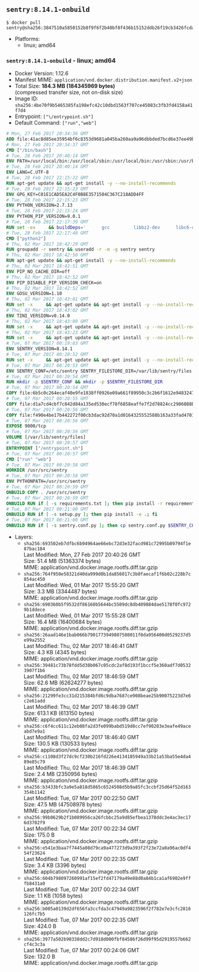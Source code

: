 ## `sentry:8.14.1-onbuild`

```console
$ docker pull sentry@sha256:3847510a5850152b8f9f6f2b40bf8f436b15152ddb26f19cb3426fcda638ca14
```

-	Platforms:
	-	linux; amd64

### `sentry:8.14.1-onbuild` - linux; amd64

-	Docker Version: 1.12.6
-	Manifest MIME: `application/vnd.docker.distribution.manifest.v2+json`
-	Total Size: **184.3 MB (184345969 bytes)**  
	(compressed transfer size, not on-disk size)
-	Image ID: `sha256:4be70f9b5465385fa198efc42c10dbd1563f707ce45083c3fb3fd4158a41f7d4`
-	Entrypoint: `["\/entrypoint.sh"]`
-	Default Command: `["run","web"]`

```dockerfile
# Mon, 27 Feb 2017 20:34:36 GMT
ADD file:41ac8d85ee35954bf6c8353d9681a045ba260aa9a96dbbded7bcd6e37ee49bea in / 
# Mon, 27 Feb 2017 20:34:37 GMT
CMD ["/bin/bash"]
# Tue, 28 Feb 2017 20:40:14 GMT
ENV PATH=/usr/local/bin:/usr/local/sbin:/usr/local/bin:/usr/sbin:/usr/bin:/sbin:/bin
# Tue, 28 Feb 2017 20:40:14 GMT
ENV LANG=C.UTF-8
# Tue, 28 Feb 2017 22:15:22 GMT
RUN apt-get update && apt-get install -y --no-install-recommends 		ca-certificates 		libgdbm3 		libsqlite3-0 		libssl1.0.0 	&& rm -rf /var/lib/apt/lists/*
# Tue, 28 Feb 2017 22:15:23 GMT
ENV GPG_KEY=C01E1CAD5EA2C4F0B8E3571504C367C218ADD4FF
# Tue, 28 Feb 2017 22:15:23 GMT
ENV PYTHON_VERSION=2.7.13
# Tue, 28 Feb 2017 22:15:24 GMT
ENV PYTHON_PIP_VERSION=9.0.1
# Tue, 28 Feb 2017 22:17:39 GMT
RUN set -ex 	&& buildDeps=' 		gcc 		libbz2-dev 		libc6-dev 		libdb-dev 		libgdbm-dev 		libncurses-dev 		libreadline-dev 		libsqlite3-dev 		libssl-dev 		make 		tcl-dev 		tk-dev 		wget 		xz-utils 		zlib1g-dev 	' 	&& apt-get update && apt-get install -y $buildDeps --no-install-recommends && rm -rf /var/lib/apt/lists/* 		&& wget -O python.tar.xz "https://www.python.org/ftp/python/${PYTHON_VERSION%%[a-z]*}/Python-$PYTHON_VERSION.tar.xz" 	&& wget -O python.tar.xz.asc "https://www.python.org/ftp/python/${PYTHON_VERSION%%[a-z]*}/Python-$PYTHON_VERSION.tar.xz.asc" 	&& export GNUPGHOME="$(mktemp -d)" 	&& gpg --keyserver ha.pool.sks-keyservers.net --recv-keys "$GPG_KEY" 	&& gpg --batch --verify python.tar.xz.asc python.tar.xz 	&& rm -r "$GNUPGHOME" python.tar.xz.asc 	&& mkdir -p /usr/src/python 	&& tar -xJC /usr/src/python --strip-components=1 -f python.tar.xz 	&& rm python.tar.xz 		&& cd /usr/src/python 	&& ./configure 		--enable-shared 		--enable-unicode=ucs4 	&& make -j$(nproc) 	&& make install 	&& ldconfig 			&& wget -O /tmp/get-pip.py 'https://bootstrap.pypa.io/get-pip.py' 		&& python2 /tmp/get-pip.py "pip==$PYTHON_PIP_VERSION" 		&& rm /tmp/get-pip.py 	&& pip install --no-cache-dir --upgrade --force-reinstall "pip==$PYTHON_PIP_VERSION" 	&& [ "$(pip list |tac|tac| awk -F '[ ()]+' '$1 == "pip" { print $2; exit }')" = "$PYTHON_PIP_VERSION" ] 		&& find /usr/local -depth 		\( 			\( -type d -a -name test -o -name tests \) 			-o 			\( -type f -a -name '*.pyc' -o -name '*.pyo' \) 		\) -exec rm -rf '{}' + 	&& apt-get purge -y --auto-remove $buildDeps 	&& rm -rf /usr/src/python ~/.cache
# Tue, 28 Feb 2017 22:17:40 GMT
CMD ["python2"]
# Thu, 02 Mar 2017 18:42:29 GMT
RUN groupadd -r sentry && useradd -r -m -g sentry sentry
# Thu, 02 Mar 2017 18:42:50 GMT
RUN apt-get update && apt-get install -y --no-install-recommends         gcc         git         libffi-dev         libjpeg-dev         libpq-dev         libxml2-dev         libxslt-dev         libyaml-dev     && rm -rf /var/lib/apt/lists/*
# Thu, 02 Mar 2017 18:42:51 GMT
ENV PIP_NO_CACHE_DIR=off
# Thu, 02 Mar 2017 18:42:52 GMT
ENV PIP_DISABLE_PIP_VERSION_CHECK=on
# Thu, 02 Mar 2017 18:42:52 GMT
ENV GOSU_VERSION=1.10
# Thu, 02 Mar 2017 18:43:01 GMT
RUN set -x     && apt-get update && apt-get install -y --no-install-recommends wget && rm -rf /var/lib/apt/lists/*     && wget -O /usr/local/bin/gosu "https://github.com/tianon/gosu/releases/download/$GOSU_VERSION/gosu-$(dpkg --print-architecture)"     && wget -O /usr/local/bin/gosu.asc "https://github.com/tianon/gosu/releases/download/$GOSU_VERSION/gosu-$(dpkg --print-architecture).asc"     && export GNUPGHOME="$(mktemp -d)"     && gpg --keyserver ha.pool.sks-keyservers.net --recv-keys B42F6819007F00F88E364FD4036A9C25BF357DD4     && gpg --batch --verify /usr/local/bin/gosu.asc /usr/local/bin/gosu     && rm -r "$GNUPGHOME" /usr/local/bin/gosu.asc     && chmod +x /usr/local/bin/gosu     && gosu nobody true     && apt-get purge -y --auto-remove wget
# Thu, 02 Mar 2017 18:43:02 GMT
ENV TINI_VERSION=v0.14.0
# Thu, 02 Mar 2017 18:43:09 GMT
RUN set -x     && apt-get update && apt-get install -y --no-install-recommends wget && rm -rf /var/lib/apt/lists/*     && wget -O /usr/local/bin/tini "https://github.com/krallin/tini/releases/download/$TINI_VERSION/tini"     && wget -O /usr/local/bin/tini.asc "https://github.com/krallin/tini/releases/download/$TINI_VERSION/tini.asc"     && export GNUPGHOME="$(mktemp -d)"     && gpg --keyserver ha.pool.sks-keyservers.net --recv-keys 6380DC428747F6C393FEACA59A84159D7001A4E5     && gpg --batch --verify /usr/local/bin/tini.asc /usr/local/bin/tini     && rm -r "$GNUPGHOME" /usr/local/bin/tini.asc     && chmod +x /usr/local/bin/tini     && tini -h     && apt-get purge -y --auto-remove wget
# Thu, 02 Mar 2017 18:43:23 GMT
RUN set -x     && apt-get update && apt-get install -y --no-install-recommends make && rm -rf /var/lib/apt/lists/*     && pip install librabbitmq==1.6.1     && python -c 'import librabbitmq'     && apt-get purge -y --auto-remove make
# Tue, 07 Mar 2017 00:19:03 GMT
ENV SENTRY_VERSION=8.14.1
# Tue, 07 Mar 2017 00:20:52 GMT
RUN set -x     && apt-get update && apt-get install -y --no-install-recommends wget g++ && rm -rf /var/lib/apt/lists/*     && mkdir -p /usr/src/sentry     && wget -O /usr/src/sentry/sentry-${SENTRY_VERSION}-py27-none-any.whl "https://github.com/getsentry/sentry/releases/download/${SENTRY_VERSION}/sentry-${SENTRY_VERSION}-py27-none-any.whl"     && wget -O /usr/src/sentry/sentry-${SENTRY_VERSION}-py27-none-any.whl.asc "https://github.com/getsentry/sentry/releases/download/${SENTRY_VERSION}/sentry-${SENTRY_VERSION}-py27-none-any.whl.asc"     && wget -O /usr/src/sentry/sentry_plugins-${SENTRY_VERSION}-py2.py3-none-any.whl "https://github.com/getsentry/sentry/releases/download/${SENTRY_VERSION}/sentry_plugins-${SENTRY_VERSION}-py2.py3-none-any.whl"     && wget -O /usr/src/sentry/sentry_plugins-${SENTRY_VERSION}-py2.py3-none-any.whl.asc "https://github.com/getsentry/sentry/releases/download/${SENTRY_VERSION}/sentry_plugins-${SENTRY_VERSION}-py2.py3-none-any.whl.asc"     && export GNUPGHOME="$(mktemp -d)"     && gpg --keyserver ha.pool.sks-keyservers.net --recv-keys D8749766A66DD714236A932C3B2D400CE5BBCA60     && gpg --batch --verify /usr/src/sentry/sentry-${SENTRY_VERSION}-py27-none-any.whl.asc /usr/src/sentry/sentry-${SENTRY_VERSION}-py27-none-any.whl     && gpg --batch --verify /usr/src/sentry/sentry_plugins-${SENTRY_VERSION}-py2.py3-none-any.whl.asc /usr/src/sentry/sentry_plugins-${SENTRY_VERSION}-py2.py3-none-any.whl     && pip install         /usr/src/sentry/sentry-${SENTRY_VERSION}-py27-none-any.whl         /usr/src/sentry/sentry_plugins-${SENTRY_VERSION}-py2.py3-none-any.whl     && sentry --help     && sentry plugins list     && rm -r "$GNUPGHOME" /usr/src/sentry     && apt-get purge -y --auto-remove wget g++
# Tue, 07 Mar 2017 00:20:53 GMT
ENV SENTRY_CONF=/etc/sentry SENTRY_FILESTORE_DIR=/var/lib/sentry/files
# Tue, 07 Mar 2017 00:20:54 GMT
RUN mkdir -p $SENTRY_CONF && mkdir -p $SENTRY_FILESTORE_DIR
# Tue, 07 Mar 2017 00:20:54 GMT
COPY file:6b5c0c264ecaf40e9fe1838ff0926e09a661f89950c3c2b6f1612e948324733d in /etc/sentry/ 
# Tue, 07 Mar 2017 00:20:55 GMT
COPY file:d1a7cd4cbf7c842d84a135ed530ecf78f6858eaffe7f2d78824cc2906088bdd1 in /etc/sentry/ 
# Tue, 07 Mar 2017 00:20:56 GMT
COPY file:f490e4be17b442272f00cb3dac92d70a1d0164325552588b163a33fad4701f18 in /entrypoint.sh 
# Tue, 07 Mar 2017 00:20:56 GMT
EXPOSE 9000/tcp
# Tue, 07 Mar 2017 00:20:56 GMT
VOLUME [/var/lib/sentry/files]
# Tue, 07 Mar 2017 00:20:57 GMT
ENTRYPOINT ["/entrypoint.sh"]
# Tue, 07 Mar 2017 00:20:57 GMT
CMD ["run" "web"]
# Tue, 07 Mar 2017 00:20:58 GMT
WORKDIR /usr/src/sentry
# Tue, 07 Mar 2017 00:20:58 GMT
ENV PYTHONPATH=/usr/src/sentry
# Tue, 07 Mar 2017 00:20:59 GMT
ONBUILD COPY . /usr/src/sentry
# Tue, 07 Mar 2017 00:20:59 GMT
ONBUILD RUN if [ -s requirements.txt ]; then pip install -r requirements.txt; fi
# Tue, 07 Mar 2017 00:21:00 GMT
ONBUILD RUN if [ -s setup.py ]; then pip install -e .; fi
# Tue, 07 Mar 2017 00:21:00 GMT
ONBUILD RUN if [ -s sentry.conf.py ]; then cp sentry.conf.py $SENTRY_CONF/; fi 	&& if [ -s config.yml ]; then cp config.yml $SENTRY_CONF/; fi
```

-	Layers:
	-	`sha256:693502eb7dfbc6b94964ae66ebc72d3e32facd981c72995b09794f1e87bac184`  
		Last Modified: Mon, 27 Feb 2017 20:40:26 GMT  
		Size: 51.4 MB (51363374 bytes)  
		MIME: application/vnd.docker.image.rootfs.diff.tar.gzip
	-	`sha256:764f950e58321d40da999d0b1da856017c3b0faecaf1f6b02c228b7c854ac450`  
		Last Modified: Wed, 01 Mar 2017 15:55:20 GMT  
		Size: 3.3 MB (3344487 bytes)  
		MIME: application/vnd.docker.image.rootfs.diff.tar.gzip
	-	`sha256:690360b5f9532df86160b5644bc5509dc8db409884dae5178f0fc9729b1ddece`  
		Last Modified: Wed, 01 Mar 2017 15:55:28 GMT  
		Size: 16.4 MB (16400684 bytes)  
		MIME: application/vnd.docker.image.rootfs.diff.tar.gzip
	-	`sha256:26aad146e1bab066b7901773949807508011f0da956400d0529237d5e99a2552`  
		Last Modified: Thu, 02 Mar 2017 18:46:41 GMT  
		Size: 4.3 KB (4345 bytes)  
		MIME: application/vnd.docker.image.rootfs.diff.tar.gzip
	-	`sha256:39481c73b78fdd5d38b067c05cdc2af8d193f1bccf5e360adf7d05323907f1b6`  
		Last Modified: Thu, 02 Mar 2017 18:46:59 GMT  
		Size: 62.6 MB (62624277 bytes)  
		MIME: application/vnd.docker.image.rootfs.diff.tar.gzip
	-	`sha256:21299fe3cc31d215384bfd6c9dba7687ce908beae25b90075223d7e6c2e61add`  
		Last Modified: Thu, 02 Mar 2017 18:46:39 GMT  
		Size: 613.1 KB (613150 bytes)  
		MIME: application/vnd.docker.image.rootfs.diff.tar.gzip
	-	`sha256:c6f4cc611c12eb08fa2d3fe099babd519d8cc7ef90203e3eafe49aceabd7e9a1`  
		Last Modified: Thu, 02 Mar 2017 18:46:40 GMT  
		Size: 130.5 KB (130533 bytes)  
		MIME: application/vnd.docker.image.rootfs.diff.tar.gzip
	-	`sha256:c1108d3f27dc9cf230b216fd226e4134185949a33b21a53ba55e4da489e85c79`  
		Last Modified: Thu, 02 Mar 2017 18:46:39 GMT  
		Size: 2.4 MB (2350956 bytes)  
		MIME: application/vnd.docker.image.rootfs.diff.tar.gzip
	-	`sha256:b3433bfc3a9e5a818d5865c6524508d5b9a85fc3ccbf25d64f52d163354b1142`  
		Last Modified: Tue, 07 Mar 2017 00:22:50 GMT  
		Size: 47.5 MB (47508978 bytes)  
		MIME: application/vnd.docker.image.rootfs.diff.tar.gzip
	-	`sha256:99b0629b2f1b089956ca26fcbbc25a9d85efbea1378ddc3e4ac3ec176d3702f9`  
		Last Modified: Tue, 07 Mar 2017 00:22:34 GMT  
		Size: 175.0 B  
		MIME: application/vnd.docker.image.rootfs.diff.tar.gzip
	-	`sha256:e541e3baa7f7445a08d79ca9a477273d9a393f2f23e72a0a96ac0df454f23624`  
		Last Modified: Tue, 07 Mar 2017 00:22:35 GMT  
		Size: 3.4 KB (3396 bytes)  
		MIME: application/vnd.docker.image.rootfs.diff.tar.gzip
	-	`sha256:604b798097260991af15ef2fd47179a49e88d0a84b1ca1af6902e9fffb8431a0`  
		Last Modified: Tue, 07 Mar 2017 00:22:34 GMT  
		Size: 1.1 KB (1058 bytes)  
		MIME: application/vnd.docker.image.rootfs.diff.tar.gzip
	-	`sha256:b005a0139d2df656fa3ccfda3c47949a9823596f2f782e7e3cfc2816126fc7b5`  
		Last Modified: Tue, 07 Mar 2017 00:22:35 GMT  
		Size: 424.0 B  
		MIME: application/vnd.docker.image.rootfs.diff.tar.gzip
	-	`sha256:3977a502b90338dd2c7d918d000fbf84586f26d99f95d2919557b662cf4c3c3a`  
		Last Modified: Tue, 07 Mar 2017 00:24:06 GMT  
		Size: 132.0 B  
		MIME: application/vnd.docker.image.rootfs.diff.tar.gzip
